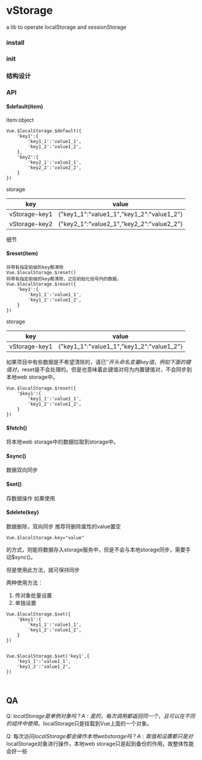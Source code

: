 # vStorage
a lib to operate localStorage and sessionStorage



### install


### init



### 结构设计




### API

#### $default(item)  
item:object

```
Vue.$localStorage.$default({
    'key1':{
        'key1_1':'value1_1',
        'key1_2':'value1_2',
    },
    'key2':{
        'key2_1':'value2_1',
        'key2_2':'value2_2',
    }
})

```

storage

|      key      |       value   |
| ------------- | --------------- |
|    vStorage-key1    |       {"key1_1":"value1_1","key1_2":"value1_2"}     |  
|    vStorage-key2    |      {"key2_1":"value2_1","key2_2":"value2_2"}     |  

细节


#### $reset(item)

```
将带有指定前缀的key都清除
Vue.$localStorage.$reset()
将带有指定前缀的key都清除，之后初始化括号内的数据，
Vue.$localStorage.$reset({
	'key1':{
        'key1_1':'value1_1',
        'key1_2':'value1_2',
    }
})

```

storage

|      key      |       value   |
| ------------- | --------------- |
|    vStorage-key1    |       {"key1_1":"value1_1","key1_2":"value1_2"}     |   


如果项目中有些数据是不希望清除的，请已'$'开头命名变量key值，例如下面的键值对，$reset是不会处理的。但是也意味着此键值对将为内置键值对，不会同步到本地web storage中。

```
Vue.$localStorage.$reset({
	'$key1':{
        'key1_1':'value1_1',
        'key1_2':'value1_2',
    }
})
```

#### $fetch()

将本地web storage中的数据拉取到storage中。



#### $sync()

数据双向同步


#### $set()

存数据操作
如果使用

#### $delete(key)

数据删除，双向同步
推荐将删除属性的value置空


```
Vue.$localStorage.key="value"
```

的方式，则能将数据存入storage服务中，但是不会与本地storage同步，需要手动$sync()。

但是使用此方法，就可保持同步


两种使用方法：

1. 传对象批量设置
2. 单独设置

```
Vue.$localStorage.$set({
	'$key1':{
        'key1_1':'value1_1',
        'key1_2':'value1_2',
    }
})


Vue.$localStorage.$set('key1',{
    'key1_1':'value1_1',
    'key1_2':'value1_2',
})



```








## QA

Q: $localStorage是单例对象吗？    
A: 是的，每次调用都返回同一个，且可以在不同的组件中使用，$localStorage只是挂载到Vue上面的一个对象。

Q: 每次访问$localStorage都会操作本地web storage吗？    
A: 取值和设置都只是对$localStorage对象进行操作，本地web storage只是起到备份的作用。故整体性能会好一些


